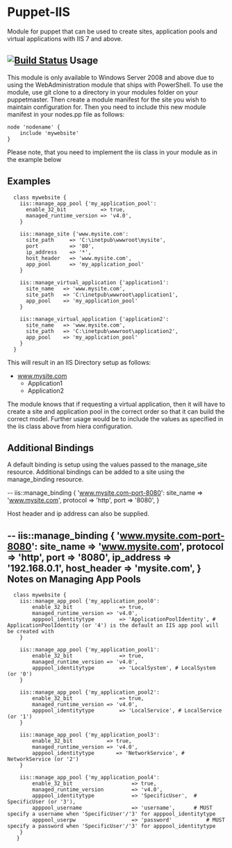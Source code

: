 Puppet-IIS
============================

Module for puppet that can be used to create sites, application pools and virtual applications with IIS 7 and above.

[![Build Status](https://travis-ci.org/voxpupuli/puppet-iis.svg?branch=master)](https://travis-ci.org/voxpupuli/puppet-iis)
Usage
--
This module is only available to Windows Server 2008 and above due to using the WebAdministration module that ships with PowerShell. To use the module, use git clone to a directory in your modules folder on your puppetmaster. Then create a module manifest for the site you wish to maintain configuration for. Then you need to include this new module manifest in your nodes.pp file as follows:

    node 'nodename' {
        include 'mywebsite'
    }

Please note, that you need to implement the iis class in your module as in the example below

Examples
--
      class mywebsite {
        iis::manage_app_pool {'my_application_pool':
          enable_32_bit           => true,
          managed_runtime_version => 'v4.0',
        }

        iis::manage_site {'www.mysite.com':
          site_path     => 'C:\inetpub\wwwroot\mysite',
          port          => '80',
          ip_address    => '*',
          host_header   => 'www.mysite.com',
          app_pool      => 'my_application_pool'
        }

        iis::manage_virtual_application {'application1':
          site_name   => 'www.mysite.com',
          site_path   => 'C:\inetpub\wwwroot\application1',
          app_pool    => 'my_application_pool'
        }

        iis::manage_virtual_application {'application2':
          site_name   => 'www.mysite.com',
          site_path   => 'C:\inetpub\wwwroot\application2',
          app_pool    => 'my_application_pool'
        }
      }

This will result in an IIS Directory setup as follows:

* www.mysite.com
  * Application1
  * Application2

The module knows that if requesting a virtual application, then it will have to create a site and application pool in the correct order so that it can build the correct model. Further usage would be to include the values as specified in the iis class above from hiera configuration.

Additional Bindings
--
A default binding is setup using the values passed to the manage_site resource.
Additional bindings can be added to a site using the manage_binding resource.

--
    iis::manage_binding { 'www.mysite.com-port-8080':
      site_name => 'www.mysite.com',
      protocol  => 'http',
      port      => '8080',
    }

Host header and ip address can also be supplied.

--
    iis::manage_binding { 'www.mysite.com-port-8080':
      site_name   => 'www.mysite.com',
      protocol    => 'http',
      port        => '8080',
      ip_address  => '192.168.0.1',
      host_header => 'mysite.com',
    }
Notes on Managing App Pools
--

      class mywebsite {
        iis::manage_app_pool {'my_application_pool0':
			enable_32_bit				=> true,
			managed_runtime_version	=> 'v4.0',
			apppool_identitytype		=> 'ApplicationPoolIdentity', # ApplicationPoolIdentity (or '4') is the default an IIS app pool will be created with
        }

        iis::manage_app_pool {'my_application_pool1':
			enable_32_bit				=> true,
			managed_runtime_version	=> 'v4.0',
			apppool_identitytype		=> 'LocalSystem', # LocalSystem (or '0')
        }

        iis::manage_app_pool {'my_application_pool2':
			enable_32_bit				=> true,
			managed_runtime_version	=> 'v4.0',
			apppool_identitytype		=> 'LocalService', # LocalService (or '1')
        }

        iis::manage_app_pool {'my_application_pool3':
			enable_32_bit           => true,
			managed_runtime_version => 'v4.0',
			apppool_identitytype	   => 'NetworkService', # NetworkService (or '2')
        }

        iis::manage_app_pool {'my_application_pool4':
			enable_32_bit					=> true,
			managed_runtime_version			=> 'v4.0',
			apppool_identitytype			=> 'SpecificUser',	# SpecificUser (or '3'),
			apppool_username				=> 'username',		# MUST specify a username when 'SpecificUser'/'3' for apppool_identitytype
			apppool_userpw					=> 'password'			# MUST specify a password when 'SpecificUser'/'3' for apppool_identitytype
		}
       }